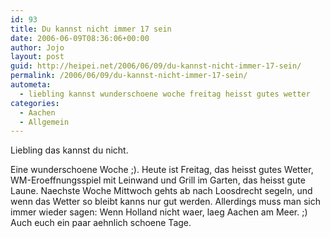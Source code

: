 ```yaml
---
id: 93
title: Du kannst nicht immer 17 sein
date: 2006-06-09T08:36:06+00:00
author: Jojo
layout: post
guid: http://heipei.net/2006/06/09/du-kannst-nicht-immer-17-sein/
permalink: /2006/06/09/du-kannst-nicht-immer-17-sein/
autometa:
  - liebling kannst wunderschoene woche freitag heisst gutes wetter
categories:
  - Aachen
  - Allgemein
---
```

Liebling das kannst du nicht.

Eine wunderschoene Woche ;). Heute ist Freitag, das heisst gutes Wetter, WM-Eroeffnungsspiel mit Leinwand und Grill im Garten, das heisst gute Laune. Naechste Woche Mittwoch gehts ab nach Loosdrecht segeln, und wenn das Wetter so bleibt kanns nur gut werden. Allerdings muss man sich immer wieder sagen: Wenn Holland nicht waer, laeg Aachen am Meer. ;) Auch euch ein paar aehnlich schoene Tage.